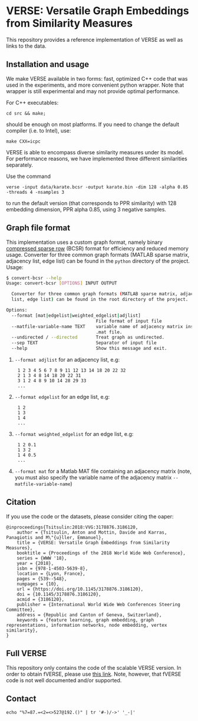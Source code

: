 # VERSE: Versatile Graph Embeddings from Similarity Measures

This repository provides a reference implementation of VERSE as well as links to the data.

## Installation and usage

We make VERSE available in two forms: fast, optimized C++ code that was used in the experiments, and more convenient python wrapper. Note that wrapper is still experimental and may not provide optimal performance.

For C++ executables:

    cd src && make;

should be enough on most platforms. If you need to change the default compiler (i.e. to Intel), use:

    make CXX=icpc

VERSE is able to encompass diverse similarity measures under its model. For performance reasons, we have implemented three different similarities separately.

Use the command

    verse -input data/karate.bcsr -output karate.bin -dim 128 -alpha 0.85 -threads 4 -nsamples 3

to run the default version (that corresponds to PPR similarity) with 128 embedding dimension, PPR alpha 0.85, using 3 negative samples.

## Graph file format

This implementation uses a custom graph format, namely binary [compressed sparse row](https://en.wikipedia.org/wiki/Sparse_matrix#Compressed_sparse_row_.28CSR.2C_CRS_or_Yale_format.29) (BCSR) format for efficiency and reduced memory usage. Converter for three common graph formats (MATLAB sparse matrix, adjacency list, edge list) can be found in the ``python`` directory of the project. Usage:

```bash
$ convert-bcsr --help
Usage: convert-bcsr [OPTIONS] INPUT OUTPUT

  Converter for three common graph formats (MATLAB sparse matrix, adjacency
  list, edge list) can be found in the root directory of the project.

Options:
  --format [mat|edgelist|weighted_edgelist|adjlist]
                                  File format of input file
  --matfile-variable-name TEXT    variable name of adjacency matrix inside a
                                  .mat file.
  --undirected / --directed       Treat graph as undirected.
  --sep TEXT                      Separator of input file
  --help                          Show this message and exit.
```

1. ``--format adjlist`` for an adjacency list, e.g:

        1 2 3 4 5 6 7 8 9 11 12 13 14 18 20 22 32
        2 1 3 4 8 14 18 20 22 31
        3 1 2 4 8 9 10 14 28 29 33
        ...

1. ``--format edgelist`` for an edge list, e.g:

        1 2
        1 3
        1 4
        ...

1. ``--format weighted_edgelist`` for an edge list, e.g:

        1 2 0.1
        1 3 2
        1 4 0.5
        ...
1. ``--format mat`` for a Matlab MAT file containing an adjacency matrix
        (note, you must also specify the variable name of the adjacency matrix ``--matfile-variable-name``)

## Citation

If you use the code or the datasets, please consider citing the oaper:

    @inproceedings{Tsitsulin:2018:VVG:3178876.3186120,
        author = {Tsitsulin, Anton and Mottin, Davide and Karras, Panagiotis and M\"{u}ller, Emmanuel},
        title = {VERSE: Versatile Graph Embeddings from Similarity Measures},
        booktitle = {Proceedings of the 2018 World Wide Web Conference},
        series = {WWW '18},
        year = {2018},
        isbn = {978-1-4503-5639-8},
        location = {Lyon, France},
        pages = {539--548},
        numpages = {10},
        url = {https://doi.org/10.1145/3178876.3186120},
        doi = {10.1145/3178876.3186120},
        acmid = {3186120},
        publisher = {International World Wide Web Conferences Steering Committee},
        address = {Republic and Canton of Geneva, Switzerland},
        keywords = {feature learning, graph embedding, graph representations, information networks, node embedding, vertex similarity},
    }

## Full VERSE

This repository only contains the code of the scalable VERSE version. In order to obtain fVERSE, please use [this link](https://github.com/xgfs/fverse). Note, however, that fVERSE code is not well documented and/or supported.

## Contact

`echo "%7=87.=<2=<>527@192.()" | tr '#-)/->' '_-|'`